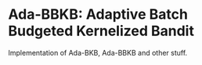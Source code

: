 # Ada-BBKB: Adaptive Batch Budgeted Kernelized Bandit
Implementation of Ada-BKB, Ada-BBKB and other stuff. 
